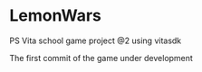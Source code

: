 # LemonWars
PS Vita school game project @2 using vitasdk

The first commit of the game under development
